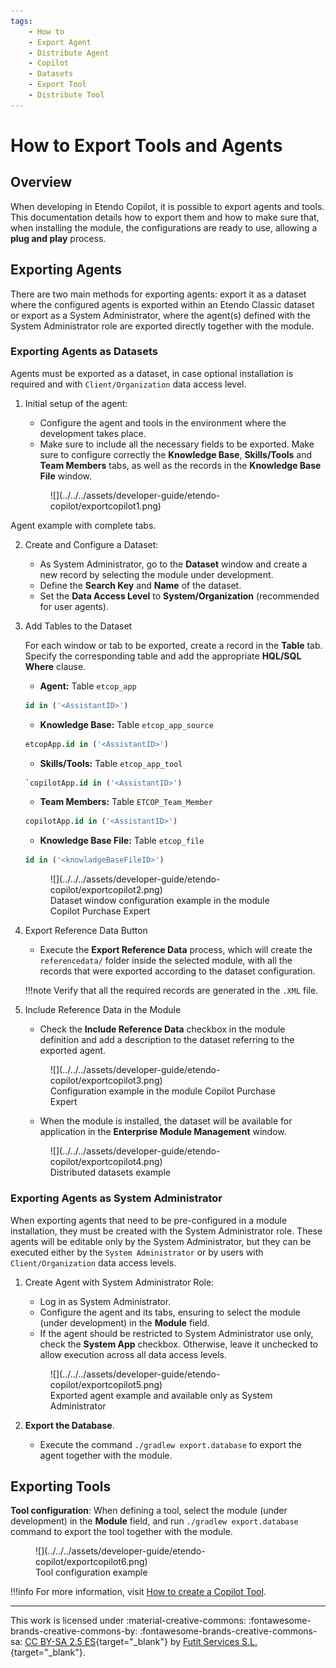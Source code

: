```yaml
---
tags:
    - How to
    - Export Agent
    - Distribute Agent
    - Copilot
    - Datasets
    - Export Tool
    - Distribute Tool
---
```


# How to Export Tools and Agents

## Overview

When developing in Etendo Copilot, it is possible to export agents and tools. This documentation details how to export them and how to make sure that, when installing the module, the configurations are ready to use, allowing a **plug and play** process.

## Exporting Agents

There are two main methods for exporting agents: export it as a dataset where the configured agents is exported within an Etendo Classic dataset or export as a System Administrator, where the agent(s) defined with the System Administrator role are exported directly together with the module.

### Exporting Agents as Datasets

Agents must be exported as a dataset, in case optional installation is required and with `Client/Organization` data access level. 

1. Initial setup of the agent:
    - Configure the agent and tools in the environment where the development takes place.
    - Make sure to include all the necessary fields to be exported. Make sure to configure correctly the **Knowledge Base**, **Skills/Tools** and **Team Members** tabs, as well as the records in the **Knowledge Base File** window.

    
    <figure markdown="span">
    ![](../../../assets/developer-guide/etendo-copilot/exportcopilot1.png)
  <figcaption>Agent example with complete tabs.</figcaption>
</figure>

2. Create and Configure a Dataset:
    - As System Administrator, go to the **Dataset** window and create a new record by selecting the module under development.
    - Define the **Search Key** and **Name** of the dataset.
    - Set the **Data Access Level** to **System/Organization** (recommended for user agents).

3. Add Tables to the Dataset

    For each window or tab to be exported, create a record in the **Table** tab. Specify the corresponding table and add the appropriate **HQL/SQL Where** clause.

    - **Agent:** Table `etcop_app` 
    ```sql title="Where Clause"
    id in ('<AssistantID>')
    ```
    - **Knowledge Base:** Table `etcop_app_source`
    ```sql title="Where Clause"
    etcopApp.id in ('<AssistantID>')
    ```
    - **Skills/Tools:** Table `etcop_app_tool`
    ```sql title="Where Clause"
    `copilotApp.id in ('<AssistantID>')
    ```
    - **Team Members:** Table `ETCOP_Team_Member`
    ```sql title="Where Clause"
    copilotApp.id in ('<AssistantID>')
    ```
    - **Knowledge Base File:** Table `etcop_file`
    ```sql title="Where Clause"
    id in ('<knowladgeBaseFileID>')
    ```
    
    <figure markdown="span">
    ![](../../../assets/developer-guide/etendo-copilot/exportcopilot2.png)
    <figcaption>Dataset window configuration example in the module Copilot Purchase Expert</figcaption>
    </figure>

4. Export Reference Data Button
    - Execute the **Export Reference Data** process, which will create the `referencedata/` folder inside the selected module, with all the records that were exported according to the dataset configuration. 

    !!!note
        Verify that all the required records are generated in the `.XML` file.


5. Include Reference Data in the Module
    - Check the **Include Reference Data** checkbox in the module definition and add a description to the dataset referring to the exported agent.

    <figure markdown="span">
    ![](../../../assets/developer-guide/etendo-copilot/exportcopilot3.png)
    <figcaption>Configuration example in the module Copilot Purchase Expert</figcaption>
    </figure>

    - When the module is installed, the dataset will be available for application in the **Enterprise Module Management** window.

    <figure markdown="span">
    ![](../../../assets/developer-guide/etendo-copilot/exportcopilot4.png)
    <figcaption>Distributed datasets example</figcaption>
    </figure>


### Exporting Agents as System Administrator

When exporting agents that need to be pre-configured in a module installation, they must be created with the System Administrator role. These agents will be editable only by the System Administrator, but they can be executed either by the `System Administrator` or by users with `Client/Organization` data access levels.

1. Create Agent with System Administrator Role:

    - Log in as System Administrator.
    - Configure the agent and its tabs, ensuring to select the module (under development) in the **Module** field.
    - If the agent should be restricted to System Administrator use only, check the **System App** checkbox. Otherwise, leave it unchecked to allow execution across all data access levels.

    <figure markdown="span">
    ![](../../../assets/developer-guide/etendo-copilot/exportcopilot5.png)
    <figcaption>Exported agent example and available only as System Administrator</figcaption>
    </figure>

2. **Export the Database**.
    - Execute the command `./gradlew export.database` to export the agent together with the module.

## Exporting Tools

**Tool configuration**: When defining a tool, select the module (under development) in the **Module** field, and run `./gradlew export.database` command to export the tool together with the module.

<figure markdown="span">
![](../../../assets/developer-guide/etendo-copilot/exportcopilot6.png)
<figcaption>Tool configuration example</figcaption>
</figure>

!!!info
    For more information, visit [How to create a Copilot Tool](../how-to-guides/how-to-create-copilot-tools.md).

---
This work is licensed under :material-creative-commons: :fontawesome-brands-creative-commons-by: :fontawesome-brands-creative-commons-sa: [ CC BY-SA 2.5 ES](https://creativecommons.org/licenses/by-sa/2.5/es/){target="_blank"} by [Futit Services S.L.](https://etendo.software){target="_blank"}.